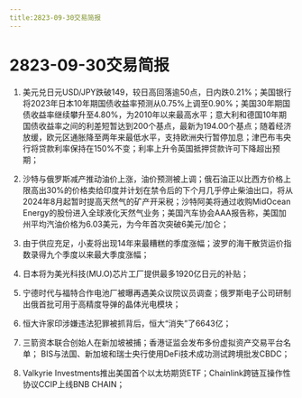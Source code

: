 ```yaml
---
title:2823-09-30交易简报
---
```

# 2823-09-30交易简报
1. 美元兑日元USD/JPY跌破149，较日高回落逾50点，日内跌0.21%；美国银行将2023年日本10年期国债收益率预测从0.75%上调至0.90%；美国30年期国债收益率继续攀升至4.80%，为2010年以来最高水平；意大利和德国10年期国债收益率之间的利差短暂达到200个基点，最新为194.00个基点；随着经济放缓，欧元区通胀降至两年来最低水平，支持欧洲央行暂停加息；津巴布韦央行将贷款利率保持在150%不变；利率上升令英国抵押贷款许可下降超出预期；

2. 沙特与俄罗斯减产推动油价上涨，油价预测被上调；俄石油正以比西方价格上限高出30%的价格卖给印度并计划在禁令后的下个月几乎停止柴油出口，将从2024年8月起暂时提高天然气的矿产开采税；沙特阿美将通过收购MidOcean Energy的股份进入全球液化天然气业务；美国汽车协会AAA报告称，美国加州平均汽油价格为6.03美元，为今年首次突破6美元/加仑；

3. 由于供应充足，小麦将出现14年来最糟糕的季度涨幅；波罗的海干散货运价指数录得九个季度以来最大季度涨幅；

4. 日本将为美光科技(MU.O)芯片工厂提供最多1920亿日元的补贴；

5. 宁德时代与福特合作电池厂被曝再遇美众议院议员调查；俄罗斯电子公司研制出俄首批可用于高精度导弹的晶体光电模块；

6. 恒大许家印涉嫌违法犯罪被抓背后，恒大“消失”了6643亿；

7. 三箭资本联合创始人在新加坡被捕；香港证监会发布多份虚拟资产交易平台名单； BIS与法国、新加坡和瑞士央行使用DeFi技术成功测试跨境批发CBDC；

8. Valkyrie Investments推出美国首个以太坊期货ETF；Chainlink跨链互操作性协议CCIP上线BNB CHAIN；